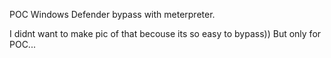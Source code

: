 POC Windows Defender bypass with meterpreter.

I didnt want to make pic of that becouse its so easy to bypass))
But only for POC...

